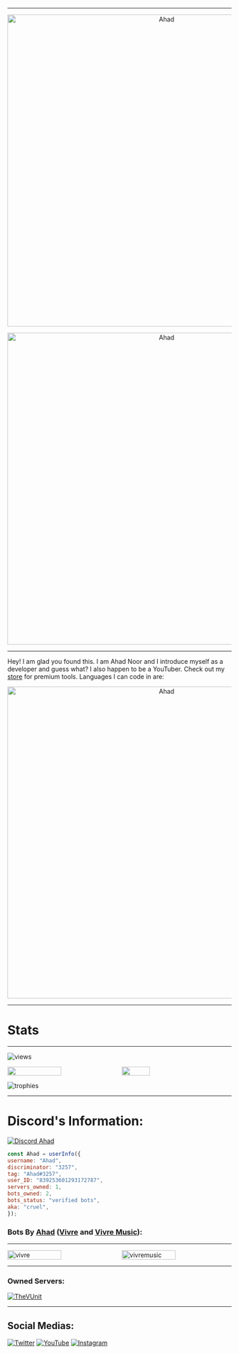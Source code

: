 ***
<a href="https://itscruel.cf/"><p align="center"><img width="700px" alt="Ahad" src="https://readme-typing-svg.demolab.com?font=Titillium+Web&size=25&pause=1000&color=5609F7&center=true&vCenter=true&width=435&lines=Sup+homies;Ahad+AKA+Cruel+here"/></p></a>
<a href="https://itscruel.cf/"><p align="center"><img width="700px" alt="Ahad" src="https://github-widgetbox.vercel.app/api/profile?username=CruelDev69&data=followers,repositories,stars,commits&theme=darkmode"/></p></a>

***

Hey! I am glad you found this. I am Ahad Noor and I introduce myself as a developer and guess what? I also happen to be a YouTuber. Check out my [store](https://thevunit.mysellix.io/) for premium tools. Languages I can code in are:

  <a href="https://itscruel.cf/"><p align="center"><img width="700px" alt="Ahad" src="https://github-widgetbox.vercel.app/api/skills?languages=js,ts,python,rust,html,css,xml&&frameworks=express,django,react,bootstrap,nodejs,jQuery&software=windows,linux,vscode,mongodb,git,heroku&includeNames=true&theme=darkmode"/></p></a>
***
# Stats
***
![views](https://komarev.com/ghpvc/?username=CruelDev69&&style=for-the-badge&&color=0D0D0D&&label=TOTAL+VIEWS+ON+GITHUB+PROFILE)


<div style="display:flex;">
<img width="49%" src="https://github-readme-streak-stats.herokuapp.com/?user=CruelDev69&theme=highcontrast&background=0D0D0D&ring=9645F4&fire=FFFF00&hide_border=true&currStreakLabel=9645F4&sideLabels=9645F4&stroke=9645F4" alt="">
<span style="display:inline-block;width:2%"></span>
<img width="35.3%" src="https://github-readme-stats.vercel.app/api/top-langs/?username=CruelDev69&theme=midnight-purple&layout=compact&bg_color=0D0D0D&hide_border=true" alt="">
</div>




![trophies](https://github-profile-trophy.vercel.app/?username=CruelDev69&theme=dark_lover&no-frame=true)

***
# Discord's Information:
[![Discord Ahad](https://lanyard.cnrad.dev/api/839253601293172787?theme=dark&bg=0D0D0D&animated=true&idleMessage=Prolly+sleeping)](https://discord.com/users/839253601293172787)


```js
const Ahad = userInfo({
username: "Ahad",
discriminator: "3257",
tag: "Ahad#3257",
user_ID: "839253601293172787",
servers_owned: 1,
bots_owned: 2,
bots_status: "verified bots",
aka: "cruel",
});
```
### Bots By [Ahad](https://www.itscruel.cf) ([Vivre](https://thevunit.vivre.cf) and [Vivre Music](https://thevunit.vivremusic.cf)):
***

<div style="display:flex;">
<img width="49%" src="https://us-east-1.tixte.net/uploads/thevunit.bot.style/Vivre.png" alt="vivre">
<span style="display:inline-block;width:2%"></span>
<img width="49%" src="https://us-east-1.tixte.net/uploads/thevunit.bot.style/vivremusic.PNG" alt="vivremusic">
</div>

***
### Owned Servers:

[![TheVUnit](https://discordapp.com/api/guilds/797086456316690472/widget.png?style=banner2)](https://discord.gg/hW5yWHgEtf)
***
## Social Medias:
[![Twitter](https://img.shields.io/twitter/follow/19Ahadnoor?color=%23ff0000&label=Follow%20%4019Ahadnoor%20on%20Twitter&style=for-the-badge&logo=twitter)](https://twitter.com/19Ahadnoor)
[![YouTube](https://img.shields.io/youtube/channel/subscribers/UC5vCNtDoHuJTOMD8oqL7AgQ?color=%23ff0000&label=Subscribe%20Ahad%20on%20YouTube&style=for-the-badge&logo=youtube)](https://youtube.com/channel/UC5vCNtDoHuJTOMD8oqL7AgQ)
[![Instagram](https://img.shields.io/badge/Follow%20ahad%20on%20Instagram-1k%2B-%23ff0000?style=for-the-badge&logo=instagram)](https://www.instagram.com/ahadnoor.)
